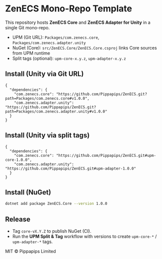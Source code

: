 # ZenECS Mono-Repo Template

This repository hosts **ZenECS Core** and **ZenECS Adapter for Unity** in a single Git mono-repo.

- UPM (Git URL): `Packages/com.zenecs.core`, `Packages/com.zenecs.adapter.unity`
- NuGet (Core): `src/ZenECS.Core/ZenECS.Core.csproj` links Core sources from UPM runtime
- Split tags (optional): `upm-core-x.y.z`, `upm-adapter-x.y.z`

## Install (Unity via Git URL)

```jsonc
{
  "dependencies": {
    "com.zenecs.core": "https://github.com/Pippapips/ZenECS.git?path=Packages/com.zenecs.core#v1.0.0",
    "com.zenecs.adapter.unity": "https://github.com/Pippapips/ZenECS.git?path=Packages/com.zenecs.adapter.unity#v1.0.0"
  }
}
```

## Install (Unity via split tags)

```jsonc
{
  "dependencies": {
    "com.zenecs.core": "https://github.com/Pippapips/ZenECS.git#upm-core-1.0.0",
    "com.zenecs.adapter.unity": "https://github.com/Pippapips/ZenECS.git#upm-adapter-1.0.0"
  }
}
```

## Install (NuGet)

```bash
dotnet add package ZenECS.Core --version 1.0.0
```

## Release
- Tag `core-vX.Y.Z` to publish NuGet (CI).
- Run the **UPM Split & Tag** workflow with versions to create `upm-core-*` / `upm-adapter-*` tags.

MIT © Pippapips Limited
